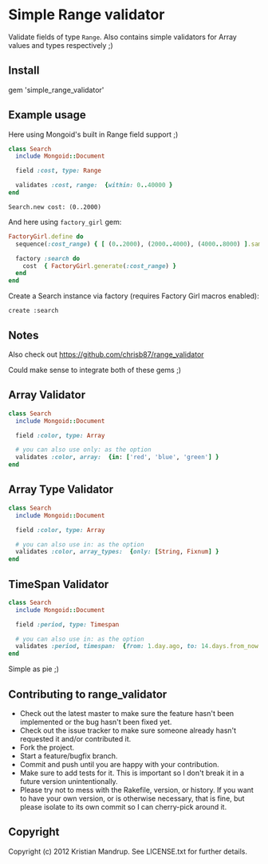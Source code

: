 # Simple Range validator

Validate fields of type `Range`. Also contains simple validators for Array values and types respectively ;)

## Install

gem 'simple_range_validator'

## Example usage

Here using Mongoid's built in Range field support ;)

```ruby
class Search
  include Mongoid::Document

  field :cost, type: Range

  validates :cost, range:  {within: 0..40000 }
end
```

`Search.new cost: (0..2000)`

And here using `factory_girl` gem:

```ruby
FactoryGirl.define do
  sequence(:cost_range) { [ (0..2000), (2000..4000), (4000..8000) ].sample }

  factory :search do
    cost  { FactoryGirl.generate(:cost_range) }
  end
end
```

Create a Search instance via factory (requires Factory Girl macros enabled):

`create :search`

## Notes

Also check out https://github.com/chrisb87/range_validator

Could make sense to integrate both of these gems ;)

## Array Validator

```ruby
class Search
  include Mongoid::Document

  field :color, type: Array

  # you can also use only: as the option
  validates :color, array:  {in: ['red', 'blue', 'green'] }
end
```

## Array Type Validator

```ruby
class Search
  include Mongoid::Document

  field :color, type: Array

  # you can also use in: as the option
  validates :color, array_types:  {only: [String, Fixnum] }
end
```

## TimeSpan Validator

```ruby
class Search
  include Mongoid::Document

  field :period, type: Timespan

  # you can also use in: as the option
  validates :period, timespan:  {from: 1.day.ago, to: 14.days.from_now }
end
```


Simple as pie ;)

## Contributing to range_validator
 
* Check out the latest master to make sure the feature hasn't been implemented or the bug hasn't been fixed yet.
* Check out the issue tracker to make sure someone already hasn't requested it and/or contributed it.
* Fork the project.
* Start a feature/bugfix branch.
* Commit and push until you are happy with your contribution.
* Make sure to add tests for it. This is important so I don't break it in a future version unintentionally.
* Please try not to mess with the Rakefile, version, or history. If you want to have your own version, or is otherwise necessary, that is fine, but please isolate to its own commit so I can cherry-pick around it.

## Copyright

Copyright (c) 2012 Kristian Mandrup. See LICENSE.txt for
further details.

